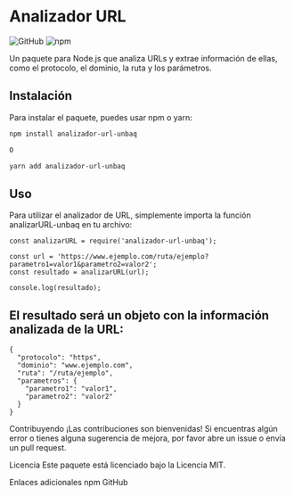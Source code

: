 # Analizador URL

![GitHub](https://img.shields.io/github/license/JuanBaquero99/Analisis-Url)
![npm](https://img.shields.io/npm/v/analizador-url-unbaq)

Un paquete para Node.js que analiza URLs y extrae información de ellas, como el protocolo, el dominio, la ruta y los parámetros.

## Instalación

Para instalar el paquete, puedes usar npm o yarn:

```bash
npm install analizador-url-unbaq

O

yarn add analizador-url-unbaq
```
## Uso
Para utilizar el analizador de URL, simplemente importa la función analizarURL-unbaq en tu archivo:
```
const analizarURL = require('analizador-url-unbaq');

const url = 'https://www.ejemplo.com/ruta/ejemplo?parametro1=valor1&parametro2=valor2';
const resultado = analizarURL(url);

console.log(resultado);
```
## El resultado será un objeto con la información analizada de la URL:
```
{
  "protocolo": "https",
  "dominio": "www.ejemplo.com",
  "ruta": "/ruta/ejemplo",
  "parametros": {
    "parametro1": "valor1",
    "parametro2": "valor2"
  }
}
```
Contribuyendo
¡Las contribuciones son bienvenidas! Si encuentras algún error o tienes alguna sugerencia de mejora, por favor abre un issue o envía un pull request.

Licencia
Este paquete está licenciado bajo la Licencia MIT.

Enlaces adicionales
npm
GitHub
